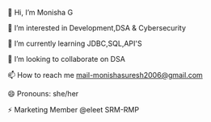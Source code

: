 👋 Hi, I’m Monisha G

 👀 I’m interested in Development,DSA & Cybersecurity

 🌱 I’m currently learning JDBC,SQL,API'S
 
🤝 I’m looking to collaborate on DSA

 📫 How to reach me
     mail-monishasuresh2006@gmail.com
     
 😄 Pronouns: she/her
 
 ⚡ Marketing Member @eleet SRM-RMP
 


